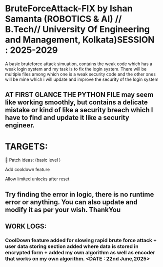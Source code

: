 # BruteForceAttack-FIX by Ishan Samanta (ROBOTICS & AI)  // B.Tech// University Of Engineering and Management, Kolkata)SESSION : 2025-2029
A basic bruteforce attack simuation, contains the weak code which has a weak login system and my task is to fix the login system. There will be multiple files among which  one is a weak security code and the other ones will be mine which  i will update and improve the security of the login system
## AT FIRST GLANCE THE PYTHON FILE may seem like working smoothly, but contains a delicate mistake or kind of like a security breach which I have to find and update it  like a security engineer.
# TARGETS:
🔧 Patch ideas: (basic level )

Add cooldown feature

Allow limited unlocks after reset



## Try finding the error in logic, there is no runtime error or anything. You can also update and modify  it as per your wish. ThankYou
## WORK LOGS:
### CoolDown feature added for slowing rapid brute force attack + user data storing section added where data is stored in encrypted form + added my own algorithm as well as encoder that works on my own algorithm. <DATE : 22nd June,2025>

